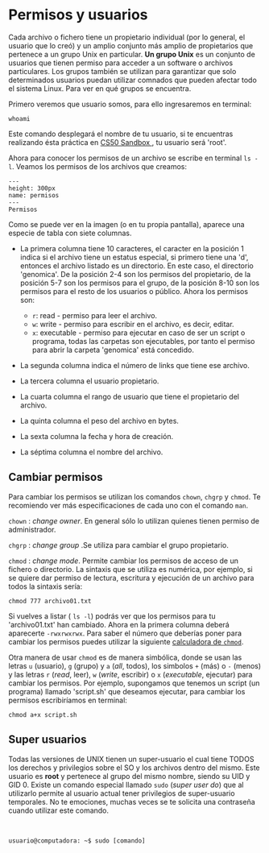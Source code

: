 # Permisos y usuarios

Cada archivo o fichero tiene un propietario individual (por  lo general, el usuario que lo creó) y un amplio conjunto más amplio de propietarios que pertenece a un grupo Unix en particular. **Un grupo Unix** es un conjunto de usuarios que tienen permiso para acceder a un software o archivos particulares. Los grupos también se utilizan para garantizar que solo determinados usuarios puedan utilizar comnados que pueden afectar todo el sistema Linux. Para ver en qué grupos se encuentra.

Primero veremos que usuario somos, para ello ingresaremos en terminal:

```{code-block} bash
whoami
```

Este comando desplegará el nombre de tu usuario, si te encuentras realizando ésta práctica en <a href = "https://sandbox.cs50.io/">CS50 Sandbox </a>, tu usuario será 'root'.

Ahora para conocer los permisos de un archivo se escribe en terminal `ls -l`. Veamos los permisos de los archivos que creamos:

```{figure} images/04_archivos/permisos.png
---
height: 300px
name: permisos
---
Permisos
```
Como se puede ver en la imagen (o en tu propia pantalla), aparece una especie de tabla con siete columnas.

 * La primera columna tiene 10 caracteres, el caracter en la posición 1 indica si el archivo tiene un estatus especial, si primero tiene una 'd', entonces el archivo listado es un directorio. En este caso, el directorio 'genomica'. De la posición 2-4 son los permisos del propietario, de la posición 5-7 son los permisos para el grupo, de la posición 8-10 son los permisos para el resto de los usuarios o público. Ahora los permisos son:
    * `r`: read - permiso para leer el archivo.
    * `w`: write - permiso para escribir en el archivo, es decir, editar.
    * `x`: executable - permiso para ejecutar en caso de ser un script o programa, todas las carpetas son ejecutables, por tanto el permiso para abrir la carpeta 'genomica' está concedido.

* La segunda columna indica el número de links que tiene ese archivo.

* La tercera columna el usuario propietario.

* La cuarta columna el rango de usuario que tiene el propietario del archivo.

* La quinta columna el peso del archivo en bytes.

* La sexta columna la fecha y hora de creación.

* La séptima columna el nombre del archivo.

## Cambiar permisos

Para cambiar los permisos se utilizan los comandos `chown`, `chgrp` y `chmod`. Te recomiendo ver más especificaciones de cada uno con el comando `man`.

`chown`
: *change owner*. En general sólo lo utilizan quienes tienen permiso de administrador.

`chgrp`
: *change group* .Se utiliza para cambiar el grupo propietario.

`chmod`
: *change mode*. Permite cambiar los permisos de acceso de un fichero o directorio. La sintaxis que se utiliza es numérica, por ejemplo, si se quiere dar permiso de lectura, escritura y ejecución de un archivo para todos la sintaxis sería:


```{code-block} bash
chmod 777 archivo01.txt
```


Si vuelves a listar ( `ls -l`) podrás ver que los permisos para tu 'archivo01.txt' han cambiado. Ahora en la primera columna deberá aparecerte `-rwxrwxrwx`. Para saber el número que deberías poner para cambiar los permisos puedes utilizar la siguiente <a href = "https://sandbox.cs50.io/">calculadora de `chmod`</a>.


Otra manera de usar `chmod` es de manera simbólica, donde se usan las letras `u` (usuario), `g` (grupo) y `a` (*all*, todos), los simbolos `+` (más) o `-` (menos) y las letras `r` (*read*, leer), `w` (*write*, escribir) o `x` (*executable*, ejecutar) para cambiar los permisos. Por ejemplo, supongamos que tenemos un script (un programa) llamado 'script.sh' que deseamos ejecutar, para cambiar los permisos escribiríamos en terminal:


```{code-block} bash
chmod a+x script.sh
```

## Super usuarios

Todas las versiones de UNIX tienen un super-usuario el cual tiene TODOS los derechos y privilegios sobre el SO y los archivos dentro del mismo. Este usuario es **root** y pertenece al grupo del mismo nombre, siendo su UID y GID 0. Existe un comando especial llamado `sudo` (*super user do*) que al utilizarlo permite al usuario actual tener privilegios de super-usuario temporales. No te emociones, muchas veces se te solicita una contraseña cuando utilizar este comando.

<br>

```{code-block} bash
usuario@computadora: ~$ sudo [comando]
```